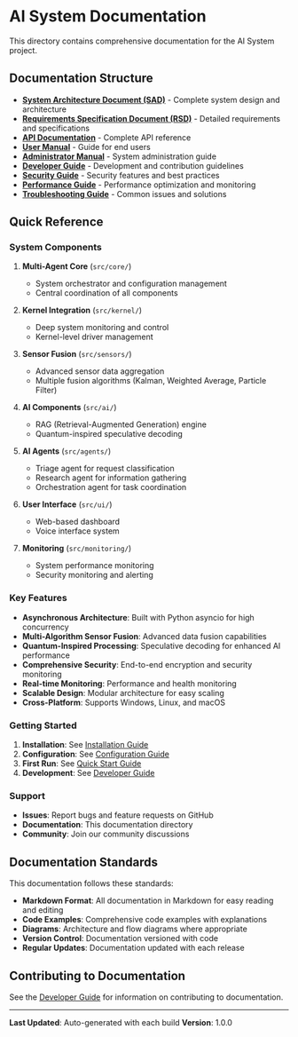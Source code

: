 # AI System Documentation

This directory contains comprehensive documentation for the AI System project.

## Documentation Structure

- **[System Architecture Document (SAD)](system_architecture.md)** - Complete system design and architecture
- **[Requirements Specification Document (RSD)](requirements_specification.md)** - Detailed requirements and specifications
- **[API Documentation](api_documentation.md)** - Complete API reference
- **[User Manual](user_manual.md)** - Guide for end users
- **[Administrator Manual](administrator_manual.md)** - System administration guide
- **[Developer Guide](developer_guide.md)** - Development and contribution guidelines
- **[Security Guide](security_guide.md)** - Security features and best practices
- **[Performance Guide](performance_guide.md)** - Performance optimization and monitoring
- **[Troubleshooting Guide](troubleshooting.md)** - Common issues and solutions

## Quick Reference

### System Components

1. **Multi-Agent Core** (`src/core/`)
   - System orchestrator and configuration management
   - Central coordination of all components

2. **Kernel Integration** (`src/kernel/`)
   - Deep system monitoring and control
   - Kernel-level driver management

3. **Sensor Fusion** (`src/sensors/`)
   - Advanced sensor data aggregation
   - Multiple fusion algorithms (Kalman, Weighted Average, Particle Filter)

4. **AI Components** (`src/ai/`)
   - RAG (Retrieval-Augmented Generation) engine
   - Quantum-inspired speculative decoding

5. **AI Agents** (`src/agents/`)
   - Triage agent for request classification
   - Research agent for information gathering
   - Orchestration agent for task coordination

6. **User Interface** (`src/ui/`)
   - Web-based dashboard
   - Voice interface system

7. **Monitoring** (`src/monitoring/`)
   - System performance monitoring
   - Security monitoring and alerting

### Key Features

- **Asynchronous Architecture**: Built with Python asyncio for high concurrency
- **Multi-Algorithm Sensor Fusion**: Advanced data fusion capabilities
- **Quantum-Inspired Processing**: Speculative decoding for enhanced AI performance
- **Comprehensive Security**: End-to-end encryption and security monitoring
- **Real-time Monitoring**: Performance and health monitoring
- **Scalable Design**: Modular architecture for easy scaling
- **Cross-Platform**: Supports Windows, Linux, and macOS

### Getting Started

1. **Installation**: See [Installation Guide](installation.md)
2. **Configuration**: See [Configuration Guide](configuration.md)
3. **First Run**: See [Quick Start Guide](quick_start.md)
4. **Development**: See [Developer Guide](developer_guide.md)

### Support

- **Issues**: Report bugs and feature requests on GitHub
- **Documentation**: This documentation directory
- **Community**: Join our community discussions

## Documentation Standards

This documentation follows these standards:

- **Markdown Format**: All documentation in Markdown for easy reading and editing
- **Code Examples**: Comprehensive code examples with explanations
- **Diagrams**: Architecture and flow diagrams where appropriate
- **Version Control**: Documentation versioned with code
- **Regular Updates**: Documentation updated with each release

## Contributing to Documentation

See the [Developer Guide](developer_guide.md) for information on contributing to documentation.

---

**Last Updated**: Auto-generated with each build
**Version**: 1.0.0